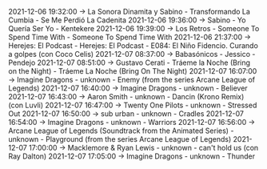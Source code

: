 2021-12-06 19:32:00 -> La Sonora Dinamita y Sabino - Transformando La Cumbia - Se Me Perdió La Cadenita
2021-12-06 19:36:00 -> Sabino - Yo Quería Ser Yo - Kentekere
2021-12-06 19:39:00 -> Los Retros - Someone To Spend Time With - Someone To Spend Time With
2021-12-06 21:37:00 -> Herejes: El Podcast - Herejes: El Podcast - E084: El Niño Fidencio. Curando a golpes (con Coco Celis)
2021-12-07 08:37:00 -> Babasónicos - Jessico - Pendejo
2021-12-07 08:51:00 -> Gustavo Cerati - Tráeme la Noche (Bring on the Night) - Tráeme La Noche (Bring On The Night)
2021-12-07 16:07:00 -> Imagine Dragons - unknown - Enemy (from the series Arcane League of Legends)
2021-12-07 16:40:00 -> Imagine Dragons - unknown - Believer
2021-12-07 16:43:00 -> Aaron Smith - unknown - Dancin (Krono Remix) (con Luvli)
2021-12-07 16:47:00 -> Twenty One Pilots - unknown - Stressed Out
2021-12-07 16:50:00 -> sub urban - unknown - Cradles
2021-12-07 16:54:00 -> Imagine Dragons - unknown - Warriors
2021-12-07 16:56:00 -> Arcane League of Legends (Soundtrack from the Animated Series) - unknown - Playground (from the series Arcane League of Legends)
2021-12-07 17:00:00 -> Macklemore & Ryan Lewis - unknown - can't hold us (con Ray Dalton)
2021-12-07 17:05:00 -> Imagine Dragons - unknown - Thunder
